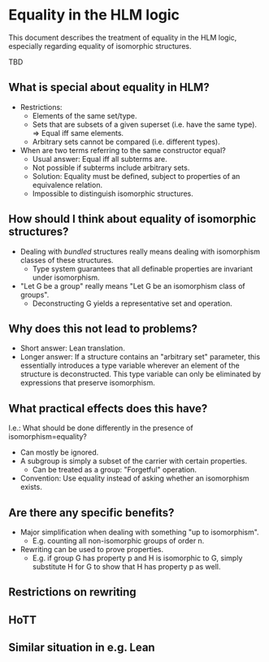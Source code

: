 # Equality in the HLM logic

This document describes the treatment of equality in the HLM logic, especially regarding equality of isomorphic structures.

TBD

## What is special about equality in HLM?

* Restrictions:
  * Elements of the same set/type.
  * Sets that are subsets of a given superset (i.e. have the same type). => Equal iff same elements.
  * Arbitrary sets cannot be compared (i.e. different types).
* When are two terms referring to the same constructor equal?
  * Usual answer: Equal iff all subterms are.
  * Not possible if subterms include arbitrary sets.
  * Solution: Equality must be defined, subject to properties of an equivalence relation.
  * Impossible to distinguish isomorphic structures.

## How should I think about equality of isomorphic structures?

* Dealing with _bundled_ structures really means dealing with isomorphism classes of these structures.
  * Type system guarantees that all definable properties are invariant under isomorphism.
* "Let G be a group" really means "Let G be an isomorphism class of groups".
  * Deconstructing G yields a representative set and operation.

## Why does this not lead to problems?

* Short answer: Lean translation.
* Longer answer: If a structure contains an "arbitrary set" parameter, this essentially introduces a type variable wherever an element of the structure is deconstructed. This type variable can only be eliminated by expressions that preserve isomorphism.

## What practical effects does this have?

I.e.: What should be done differently in the presence of isomorphism=equality?

* Can mostly be ignored.
* A subgroup is simply a subset of the carrier with certain properties.
  * Can be treated as a group: "Forgetful" operation.
* Convention: Use equality instead of asking whether an isomorphism exists.

## Are there any specific benefits?

* Major simplification when dealing with something "up to isomorphism".
  * E.g. counting all non-isomorphic groups of order n.
* Rewriting can be used to prove properties.
  * E.g. if group G has property p and H is isomorphic to G, simply substitute H for G to show that H has property p as well.

## Restrictions on rewriting

## HoTT

## Similar situation in e.g. Lean
